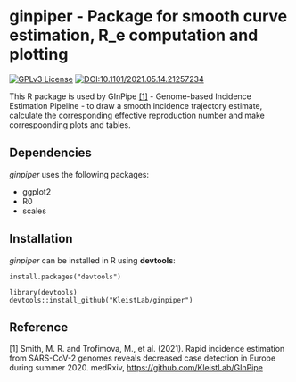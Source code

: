 # ginpiper - Package for smooth curve estimation, R_e computation and plotting

[![GPLv3 License](https://img.shields.io/badge/License-GPL%20v3-yellow.svg)](https://opensource.org/licenses/)
[![DOI:10.1101/2021.05.14.21257234](http://img.shields.io/badge/DOI-10.1101/2021.05.14.21257234-blue.svg)](https://doi.org/10.1101/2021.05.14.21257234)

This R package is used by GInPipe [[1]](#1) - Genome-based Incidence Estimation Pipeline - to draw a smooth incidence trajectory estimate, calculate the corresponding effective reproduction number and make correspoonding plots and tables.

## Dependencies

*ginpiper* uses the following packages:

  - ggplot2
  - R0
  - scales

## Installation

*ginpiper* can be installed in R using **devtools**:

```
install.packages("devtools")

library(devtools)
devtools::install_github("KleistLab/ginpiper")
```
 
## Reference
<a id="1">[1]</a> 
Smith, M. R. and Trofimova, M., et al. (2021). Rapid incidence estimation from SARS-CoV-2 genomes reveals decreased case detection in Europe during summer 2020. medRxiv, https://github.com/KleistLab/GInPipe

